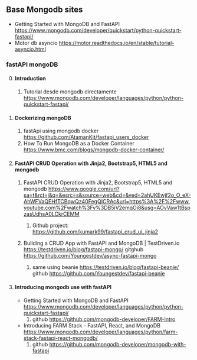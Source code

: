 ## Base Mongodb sites

* Getting Started with MongoDB and FastAPI https://www.mongodb.com/developer/quickstart/python-quickstart-fastapi/
* Motor db asyncio https://motor.readthedocs.io/en/stable/tutorial-asyncio.html

### fastAPI mongoDB

0. #### Introduction
    
    1. Tutorial desde mongodb directamente https://www.mongodb.com/developer/languages/python/python-quickstart-fastapi/

1. #### Dockerizing mongoDB 

    1. fastApi using mongodb docker https://github.com/AtamanKit/fastapi_users_docker
    5. How To Run MongoDB as a Docker Container https://www.bmc.com/blogs/mongodb-docker-container/


2. #### FastAPI CRUD Operation with Jinja2, Bootstrap5, HTML5 and mongodb

    1. FastAPI CRUD Operation with Jinja2, Bootstrap5, HTML5 and mongodb https://www.google.com/url?sa=t&rct=j&q=&esrc=s&source=web&cd=&ved=2ahUKEwjf2o_O_eX-AhWFVaQEHfTCBqwQz40FegQICRAc&url=https%3A%2F%2Fwww.youtube.com%2Fwatch%3Fv%3DB5iV2emqOi8&usg=AOvVaw1tBspzasUdhsA0LCkrCEMM

        1. Github project: https://github.com/kumark99/fastapi_crud_ui_jinja2

    2. Building a CRUD App with FastAPI and MongoDB | TestDriven.io
    https://testdriven.io/blog/fastapi-mongo/ gitghub https://github.com/Youngestdev/async-fastapi-mongo

        1. same using beanie https://testdriven.io/blog/fastapi-beanie/ github https://github.com/Youngestdev/fastapi-beanie

3. #### Introducing mongodb use with fastAPI

    * Getting Started with MongoDB and FastAPI https://www.mongodb.com/developer/languages/python/python-quickstart-fastapi/
        1. github https://github.com/mongodb-developer/FARM-Intro
    * Introducing FARM Stack - FastAPI, React, and MongoDB https://www.mongodb.com/developer/languages/python/farm-stack-fastapi-react-mongodb/
        1. github https://github.com/mongodb-developer/mongodb-with-fastapi

